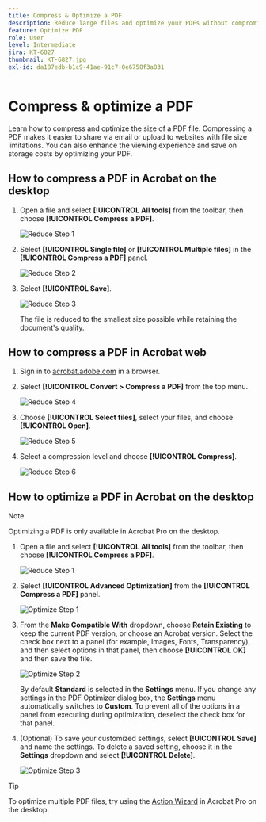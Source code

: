 ```yaml
---
title: Compress & Optimize a PDF
description: Reduce large files and optimize your PDFs without compromising quality for sharing, posting, or archiving
feature: Optimize PDF
role: User
level: Intermediate
jira: KT-6827
thumbnail: KT-6827.jpg
exl-id: da187edb-b1c9-41ae-91c7-0e6758f3a831
---
```

# Compress & optimize a PDF

Learn how to compress and optimize the size of a PDF file. Compressing a PDF makes it easier to share via email or upload to websites with file size limitations. You can also enhance the viewing experience and save on storage costs by optimizing your PDF.

## How to compress a PDF in Acrobat on the desktop

1. Open a file and select **[!UICONTROL All tools]** from the toolbar, then choose **[!UICONTROL Compress a PDF]**.

    ![Reduce Step 1](../assets/Reduce_1.png)

1. Select **[!UICONTROL Single file]** or **[!UICONTROL Multiple files]** in the **[!UICONTROL Compress a PDF]** panel.

    ![Reduce Step 2](../assets/Reduce_2.png)

1. Select **[!UICONTROL Save]**.

    ![Reduce Step 3](../assets/Reduce_3.png)

    The file is reduced to the smallest size possible while retaining the document's quality.


## How to compress a PDF in Acrobat web

1. Sign in to [acrobat.adobe.com](https://acrobat.adobe.com/) in a browser.

1. Select **[!UICONTROL Convert > Compress a PDF]** from the top menu.

    ![Reduce Step 4](../assets/Reduce_4.png)

1. Choose **[!UICONTROL Select files]**, select your files, and choose **[!UICONTROL Open]**.

    ![Reduce Step 5](../assets/Reduce_5.png)

1. Select a compression level and choose **[!UICONTROL Compress]**.

    ![Reduce Step 6](../assets/Reduce_6.png)

## How to optimize a PDF in Acrobat on the desktop

>[!NOTE]
>
>Optimizing a PDF is only available in Acrobat Pro on the desktop.

1. Open a file and select **[!UICONTROL All tools]** from the toolbar, then choose **[!UICONTROL Compress a PDF]**.

    ![Reduce Step 1](../assets/Reduce_1.png)

1. Select **[!UICONTROL Advanced Optimization]** from the **[!UICONTROL Compress a PDF]** panel.

    ![Optimize Step 1](../assets/Optimize_1.png)

1. From the **Make Compatible With** dropdown, choose **Retain Existing** to keep the current PDF version, or choose an Acrobat version. Select the check box next to a panel (for example, Images, Fonts, Transparency), and then select options in that panel, then choose **[!UICONTROL OK]** and then save the file.

    ![Optimize Step 2](../assets/Optimize_2.png)

    By default **Standard** is selected in the **Settings** menu. If you change any settings in the PDF Optimizer dialog box, the **Settings** menu automatically switches to **Custom**. To prevent all of the options in a panel from executing during optimization, deselect the check box for that panel.

1. (Optional) To save your customized settings, select **[!UICONTROL Save]** and name the settings. To delete a saved setting, choose it in the **Settings** dropdown and select **[!UICONTROL Delete]**.

    ![Optimize Step 3](../assets/Optimize_3.png)

>[!TIP]
>
>To optimize multiple PDF files, try using the [Action Wizard](../advanced-tasks/action.md) in Acrobat Pro on the desktop.
